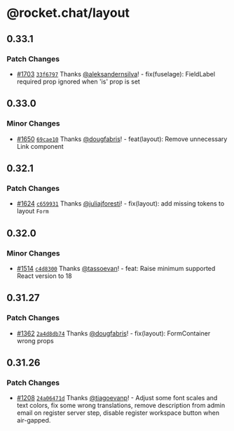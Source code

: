 # @rocket.chat/layout

## 0.33.1

### Patch Changes

- [#1703](https://github.com/RocketChat/fuselage/pull/1703) [`33f6797`](https://github.com/RocketChat/fuselage/commit/33f67971392057420b3b3b49e35f567ac2af7319) Thanks [@aleksandernsilva](https://github.com/aleksandernsilva)! - fix(fuselage): FieldLabel required prop ignored when 'is' prop is set

## 0.33.0

### Minor Changes

- [#1650](https://github.com/RocketChat/fuselage/pull/1650) [`69cae10`](https://github.com/RocketChat/fuselage/commit/69cae10093138e81a004a8229d14d214f60c509e) Thanks [@dougfabris](https://github.com/dougfabris)! - feat(layout): Remove unnecessary Link component

## 0.32.1

### Patch Changes

- [#1624](https://github.com/RocketChat/fuselage/pull/1624) [`c659931`](https://github.com/RocketChat/fuselage/commit/c65993112e87a9ed264886b35ffaef59b5ba2ceb) Thanks [@juliajforesti](https://github.com/juliajforesti)! - fix(layout): add missing tokens to layout `Form`

## 0.32.0

### Minor Changes

- [#1514](https://github.com/RocketChat/fuselage/pull/1514) [`c4d8300`](https://github.com/RocketChat/fuselage/commit/c4d8300a651a25b92450b8830c5028b4fcf8f4a1) Thanks [@tassoevan](https://github.com/tassoevan)! - feat: Raise minimum supported React version to 18

## 0.31.27

### Patch Changes

- [#1362](https://github.com/RocketChat/fuselage/pull/1362) [`2a4d8db74`](https://github.com/RocketChat/fuselage/commit/2a4d8db743fd2233bfe9f897ffe308955f56c24b) Thanks [@dougfabris](https://github.com/dougfabris)! - fix(layout): FormContainer wrong props

## 0.31.26

### Patch Changes

- [#1208](https://github.com/RocketChat/fuselage/pull/1208) [`24a06471d`](https://github.com/RocketChat/fuselage/commit/24a06471d4fd3c48b4e9611b6d663218934d1416) Thanks [@tiagoevanp](https://github.com/tiagoevanp)! - Adjust some font scales and text colors, fix some wrong translations, remove description from admin email on register server step, disable register workspace button when air-gapped.
